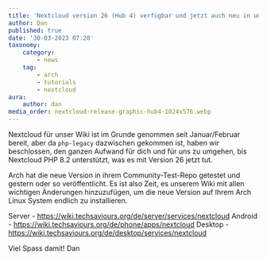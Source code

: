 ```yaml
---
title: 'Nextcloud version 26 (Hub 4) verfügbar und jetzt auch neu in unserem Wiki 🍻 🌪️'
author: Dan
published: true
date: '30-03-2023 07:20'
taxonomy:
    category:
        - news
    tag:
        - arch
        - tutorials
        - nextcloud
aura:
    author: dan
media_order: nextcloud-release-graphic-hub4-1024x576.webp
---
```


Nextcloud für unser Wiki ist im Grunde genommen seit Januar/Februar bereit, aber da `php-legacy` dazwischen gekommen ist, haben wir beschlossen, den ganzen Aufwand für dich und für uns zu umgehen, bis Nextcloud PHP 8.2 unterstützt, was es mit Version 26 jetzt tut.

Arch hat die neue Version in ihrem Community-Test-Repo getestet und gestern oder so veröffentlicht. Es ist also Zeit, es unserem Wiki mit allen wichtigen Änderungen hinzuzufügen, um die neue Version auf Ihrem Arch Linux System endlich zu installieren.

Server - https://wiki.techsaviours.org/de/server/services/nextcloud
Android - https://wiki.techsaviours.org/de/phone/apps/nextcloud
Desktop - https://wiki.techsaviours.org/de/desktop/services/nextcloud

Viel Spass damit!
Dan